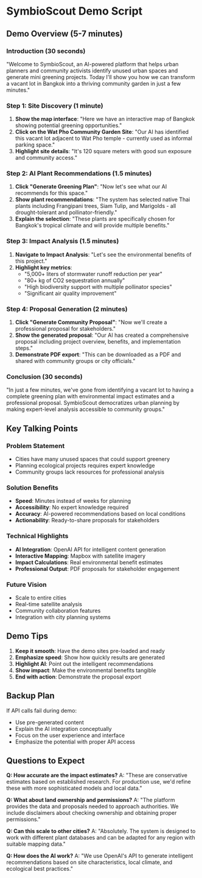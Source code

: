 # SymbioScout Demo Script

## Demo Overview (5-7 minutes)

### Introduction (30 seconds)
"Welcome to SymbioScout, an AI-powered platform that helps urban planners and community activists identify unused urban spaces and generate mini greening projects. Today I'll show you how we can transform a vacant lot in Bangkok into a thriving community garden in just a few minutes."

### Step 1: Site Discovery (1 minute)
1. **Show the map interface**: "Here we have an interactive map of Bangkok showing potential greening opportunities."
2. **Click on the Wat Pho Community Garden Site**: "Our AI has identified this vacant lot adjacent to Wat Pho temple - currently used as informal parking space."
3. **Highlight site details**: "It's 120 square meters with good sun exposure and community access."

### Step 2: AI Plant Recommendations (1.5 minutes)
1. **Click "Generate Greening Plan"**: "Now let's see what our AI recommends for this space."
2. **Show plant recommendations**: "The system has selected native Thai plants including Frangipani trees, Siam Tulip, and Marigolds - all drought-tolerant and pollinator-friendly."
3. **Explain the selection**: "These plants are specifically chosen for Bangkok's tropical climate and will provide multiple benefits."

### Step 3: Impact Analysis (1.5 minutes)
1. **Navigate to Impact Analysis**: "Let's see the environmental benefits of this project."
2. **Highlight key metrics**:
   - "5,000+ liters of stormwater runoff reduction per year"
   - "80+ kg of CO2 sequestration annually"
   - "High biodiversity support with multiple pollinator species"
   - "Significant air quality improvement"

### Step 4: Proposal Generation (2 minutes)
1. **Click "Generate Community Proposal"**: "Now we'll create a professional proposal for stakeholders."
2. **Show the generated proposal**: "Our AI has created a comprehensive proposal including project overview, benefits, and implementation steps."
3. **Demonstrate PDF export**: "This can be downloaded as a PDF and shared with community groups or city officials."

### Conclusion (30 seconds)
"In just a few minutes, we've gone from identifying a vacant lot to having a complete greening plan with environmental impact estimates and a professional proposal. SymbioScout democratizes urban planning by making expert-level analysis accessible to community groups."

## Key Talking Points

### Problem Statement
- Cities have many unused spaces that could support greenery
- Planning ecological projects requires expert knowledge
- Community groups lack resources for professional analysis

### Solution Benefits
- **Speed**: Minutes instead of weeks for planning
- **Accessibility**: No expert knowledge required
- **Accuracy**: AI-powered recommendations based on local conditions
- **Actionability**: Ready-to-share proposals for stakeholders

### Technical Highlights
- **AI Integration**: OpenAI API for intelligent content generation
- **Interactive Mapping**: Mapbox with satellite imagery
- **Impact Calculations**: Real environmental benefit estimates
- **Professional Output**: PDF proposals for stakeholder engagement

### Future Vision
- Scale to entire cities
- Real-time satellite analysis
- Community collaboration features
- Integration with city planning systems

## Demo Tips

1. **Keep it smooth**: Have the demo sites pre-loaded and ready
2. **Emphasize speed**: Show how quickly results are generated
3. **Highlight AI**: Point out the intelligent recommendations
4. **Show impact**: Make the environmental benefits tangible
5. **End with action**: Demonstrate the proposal export

## Backup Plan

If API calls fail during demo:
- Use pre-generated content
- Explain the AI integration conceptually
- Focus on the user experience and interface
- Emphasize the potential with proper API access

## Questions to Expect

**Q: How accurate are the impact estimates?**
A: "These are conservative estimates based on established research. For production use, we'd refine these with more sophisticated models and local data."

**Q: What about land ownership and permissions?**
A: "The platform provides the data and proposals needed to approach authorities. We include disclaimers about checking ownership and obtaining proper permissions."

**Q: Can this scale to other cities?**
A: "Absolutely. The system is designed to work with different plant databases and can be adapted for any region with suitable mapping data."

**Q: How does the AI work?**
A: "We use OpenAI's API to generate intelligent recommendations based on site characteristics, local climate, and ecological best practices."
